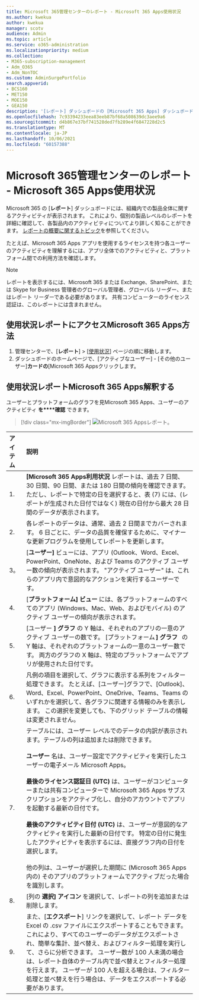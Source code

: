 ```yaml
---
title: Microsoft 365管理センターのレポート - Microsoft 365 Apps使用状況
ms.author: kwekua
author: kwekua
manager: scotv
audience: Admin
ms.topic: article
ms.service: o365-administration
ms.localizationpriority: medium
ms.collection:
- M365-subscription-management
- Adm_O365
- Adm_NonTOC
ms.custom: AdminSurgePortfolio
search.appverid:
- BCS160
- MET150
- MOE150
- GEA150
description: '[レポート] ダッシュボードの [Microsoft 365 Apps] ダッシュボードを使用して使用状況レポートMicrosoft 365を取得する方法についてMicrosoft 365 管理センター。'
ms.openlocfilehash: 7c93394233eea83eeb87bf68a508639dc3aee9a6
ms.sourcegitcommit: d4b867e37bf741528ded7fb289e4f6847228d2c5
ms.translationtype: MT
ms.contentlocale: ja-JP
ms.lasthandoff: 10/06/2021
ms.locfileid: "60157388"
---
```

# <a name="microsoft-365-reports-in-the-admin-center---microsoft-365-apps-usage"></a>Microsoft 365管理センターのレポート - Microsoft 365 Apps使用状況

Microsoft 365 の [**レポート**] ダッシュボードには、組織内での製品全体に関するアクティビティが表示されます。 これにより、個別の製品レベルのレポートを詳細に確認して、各製品内のアクティビティについてより詳しく知ることができます。 [レポートの概要に関するトピック](activity-reports.md)を参照してください。

 たとえば、Microsoft 365 Apps アプリを使用するライセンスを持つ各ユーザーのアクティビティを理解するには、アプリ全体でのアクティビティと、プラットフォーム間での利用方法を確認します。


 > [!NOTE]
 > レポートを表示するには、Microsoft 365 または Exchange、SharePoint、または Skype for Business 管理者のグローバル管理者、グローバル リーダー、またはレポート リーダーである必要があります。 共有コンピューターのライセンス認証は、このレポートには含まれません。

## <a name="how-to-get-to-the-microsoft-365-apps-usage-report"></a>使用状況レポートにアクセスMicrosoft 365 Apps方法

1. 管理センターで、[**レポート**] \> [<a href="https://go.microsoft.com/fwlink/p/?linkid=2074756" target="_blank">使用状況</a>] ページの順に移動します。 
2. ダッシュボードのホームページで、[アクティブなユーザー] - [その他のユーザー]**カードの**[Microsoft 365 Appsクリックします。

## <a name="interpret-the-microsoft-365-apps-usage-report"></a>使用状況レポートMicrosoft 365 Apps解釈する

ユーザーとプラットフォームのグラフを見Microsoft 365 Apps、ユーザーのアクティビティ **を****確認** できます。

> [!div class="mx-imgBorder"]
> ![Microsoft 365 Appsレポート。](../../media/0bcf67e6-a6e4-4109-a215-369f9f20ad84.png)

|アイテム|説明|
 |:-----|:-----|
 |1. <br/> |**[Microsoft 365 Apps利用状況** レポートは、過去 7 日間、30 日間、90 日間、または 180 日間の傾向を確認できます。 ただし、レポートで特定の日を選択すると、表 (7) には、(レポートが生成された日付ではなく) 現在の日付から最大 28 日間のデータが表示されます。 <br/> |
 |2. <br/> |各レポートのデータは、通常、過去 2 日間までカバーされます。 6 日ごとに、データの品質を確保するために、マイナーな更新プログラムを使用してレポートを更新します。 <br/> |
 |3。 <br/> |[**ユーザー]** ビューには、アプリ (Outlook、Word、Excel、PowerPoint、OneNote、および Teams のアクティブ ユーザー数の傾向が表示されます。 "アクティブ ユーザー" は、これらのアプリ内で意図的なアクションを実行するユーザーです。 <br/> |
 |4. <br/> |[**プラットフォーム] ビュー** には、各プラットフォームのすべてのアプリ (Windows、Mac、Web、およびモバイル) のアクティブ ユーザーの傾向が表示されます。 <br/> |
 |5.<br/>|[ユーザー **] グラフ** の Y 軸は、それぞれのアプリの一意のアクティブ ユーザーの数です。 [プラットフォーム **] グラフ**   の Y 軸は、それぞれのプラットフォームの一意のユーザー数です。 両方のグラフの X 軸は、特定のプラットフォームでアプリが使用された日付です。<br/>|
 6.<br/>|凡例の項目を選択して、グラフに表示する系列をフィルター処理できます。 たとえば、[ユーザー]グラフで、[Outlook]、Word、Excel、PowerPoint、OneDrive、Teams、Teams のいずれかを選択して、各グラフに関連する情報のみを表示します。 この選択を変更しても、下のグリッド テーブルの情報は変更されません。|
 |7.<br/>|テーブルには、ユーザー レベルでのデータの内訳が表示されます。テーブルの列は追加または削除できます。  <br/><br/>**ユーザー** 名は、ユーザー設定でアクティビティを実行したユーザーの電子メール Microsoft Apps。<br><br/>**最後のライセンス認証日 (UTC)** は、ユーザーがコンピューターまたは共有コンピューターで Microsoft 365 Apps サブスクリプションをアクティブ化し、自分のアカウントでアプリを起動する最新の日付です。 <br/><br/>**最後のアクティビティ日付 (UTC)** は、ユーザーが意図的なアクティビティを実行した最新の日付です。 特定の日付に発生したアクティビティを表示するには、直接グラフ内の日付を選択します。<br/><br/>他の列は、ユーザーが選択した期間に (Microsoft 365 Apps 内の) そのアプリのプラットフォームでアクティブだった場合を識別します。 |
 |8.<br/>|[列の **選択] アイコン** を選択して、レポートの列を追加または削除します。|
 |9.<br/>|また、[**エクスポート**] リンクを選択して、レポート データを Excel の .csv ファイルにエクスポートすることもできます。 これにより、すべてのユーザーのデータがエクスポートされ、簡単な集計、並べ替え、およびフィルター処理を実行して、さらに分析できます。 ユーザー数が 100 人未満の場合は、レポート自体のテーブル内で並べ替えとフィルター処理を行えます。 ユーザーが 100 人を超える場合は、フィルター処理と並べ替えを行う場合は、データをエクスポートする必要があります。|
